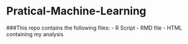 # Pratical-Machine-Learning

###This repo contains the following files:
	- R Script
	- RMD file
	- HTML containing my analysis
	

